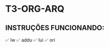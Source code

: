 # T3-ORG-ARQ




## INSTRUÇÕES FUNCIONANDO:

:white_check_mark: lw
:white_check_mark: addu
:white_check_mark: lui
:white_check_mark: ori
